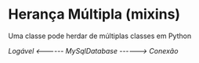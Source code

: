 # Herança Múltipla (mixins)

Uma classe pode herdar de múltiplas classes em Python  

*Logável <------ MySqlDatabase ------> Conexão*

 